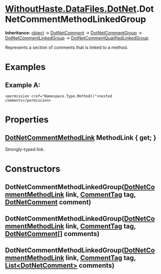 # [WithoutHaste.DataFiles.DotNet](TableOfContents.WithoutHaste.DataFiles.DotNet.md).DotNetCommentMethodLinkedGroup

**Inheritance:** [object](https://docs.microsoft.com/en-us/dotnet/api/system.object) → [DotNetComment](WithoutHaste.DataFiles.DotNet.DotNetComment.md) → [DotNetCommentGroup](WithoutHaste.DataFiles.DotNet.DotNetCommentGroup.md) → [DotNetCommentLinkedGroup](WithoutHaste.DataFiles.DotNet.DotNetCommentLinkedGroup.md) → [DotNetCommentQualifiedLinkedGroup](WithoutHaste.DataFiles.DotNet.DotNetCommentQualifiedLinkedGroup.md)  

Represents a section of comments that is linked to a method.  

# Examples

## Example A:

`<permission cref="Namespace.Type.Method()">nested comments</permission>`  

# Properties

## [DotNetCommentMethodLink](WithoutHaste.DataFiles.DotNet.DotNetCommentMethodLink.md) MethodLink { get; }

Strongly-typed link.  

# Constructors

## DotNetCommentMethodLinkedGroup([DotNetCommentMethodLink](WithoutHaste.DataFiles.DotNet.DotNetCommentMethodLink.md) link, [CommentTag](WithoutHaste.DataFiles.DotNet.CommentTag.md) tag, [DotNetComment](WithoutHaste.DataFiles.DotNet.DotNetComment.md) comment)

## DotNetCommentMethodLinkedGroup([DotNetCommentMethodLink](WithoutHaste.DataFiles.DotNet.DotNetCommentMethodLink.md) link, [CommentTag](WithoutHaste.DataFiles.DotNet.CommentTag.md) tag, [DotNetComment[]](WithoutHaste.DataFiles.DotNet.DotNetComment.md) comments)

## DotNetCommentMethodLinkedGroup([DotNetCommentMethodLink](WithoutHaste.DataFiles.DotNet.DotNetCommentMethodLink.md) link, [CommentTag](WithoutHaste.DataFiles.DotNet.CommentTag.md) tag, [List&lt;DotNetComment&gt;](https://docs.microsoft.com/en-us/dotnet/api/system.collections.generic.list-1) comments)

